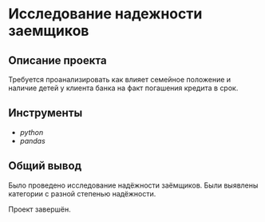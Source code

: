 # Исследование надежности заемщиков

## Описание проекта

Требуется проанализировать как влияет семейное положение и наличие детей у клиента банка на факт погашения кредита в срок.

## Инструменты

- *python*
- *pandas*

## Общий вывод

Было проведено исследование надёжности заёмщиков. Были выявлены категории с разной степенью надёжности.

Проект завершён.
